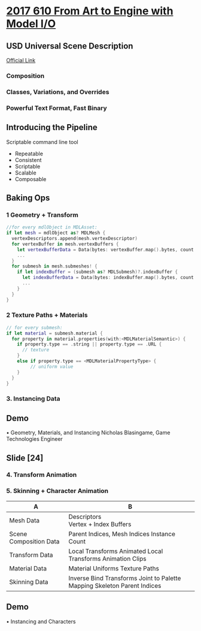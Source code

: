 
# [2017 610 From Art to Engine with Model I/O](https://developer.apple.com/videos/play/wwdc2017/610/)




## USD Universal Scene Description

[Official Link](https://graphics.pixar.com/usd/docs/index.html)

### Composition

### Classes, Variations, and Overrides

### Powerful Text Format, Fast Binary


## Introducing the Pipeline

Scriptable command line tool

* Repeatable
* Consistent
* Scriptable
* Scalable
* Composable

## Baking Ops

### 1 Geometry + Transform


```swift
//for every mdlObject in MDLAsset:
if let mesh = mdlObject as? MDLMesh {   
  vertexDescriptors.append(mesh.vertexDescriptor)
  for vertexBuffer in mesh.vertexBuffers {
    let vertexBufferData = Data(bytes: vertexBuffer.map().bytes, count: vertexBuffer.length)
    ...
  }
  for submesh in mesh.submeshes! {
    if let indexBuffer = (submesh as? MDLSubmesh)?.indexBuffer {
      let indexBufferData = Data(bytes: indexBuffer.map().bytes, count: indexBuffer.length)
      ...
    }
  }
}
```

### 2 Texture Paths + Materials

```swift
// for every submesh:
if let material = submesh.material {
  for property in material.properties(with:<MDLMaterialSemantic>) {
    if property.type == .string || property.type == .URL {
      // texture
    }
    else if property.type == <MDLMaterialPropertyType> {
         // uniform value
    }
  }
}
```

### 3. Instancing Data

## Demo
• Geometry, Materials, and Instancing Nicholas Blasingame, Game Technologies Engineer


## Slide [24]

###  4. Transform Animation

### 5. Skinning + Character Animation


A | B
--|--
Mesh Data| Descriptors <br> Vertex + Index Buffers
Scene  Composition Data| Parent Indices, Mesh Indices  Instance Count
Transform Data| Local Transforms  Animated Local Transforms  Animation Clips
Material Data| Material Uniforms Texture Paths
Skinning Data| Inverse Bind Transforms Joint to Palette Mapping Skeleton Parent Indices


## Demo
• Instancing and Characters
